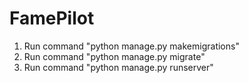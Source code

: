 # FamePilot
1. Run command "python manage.py makemigrations"
2. Run command "python manage.py migrate"
3. Run command "python manage.py runserver"
